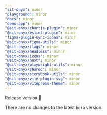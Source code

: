 ```yaml
---
"sit-onyx": minor
"playground": minor
"docs": minor
"demo-app": minor
"@sit-onyx/chartjs-plugin": minor
"@sit-onyx/eslint-plugin": minor
"figma-plugin-sync-icons": minor
"@sit-onyx/figma-utils": minor
"@sit-onyx/flags": minor
"@sit-onyx/headless": minor
"@sit-onyx/icons": minor
"@sit-onyx/nuxt": minor
"@sit-onyx/playwright-utils": minor
"@sit-onyx/shared": minor
"@sit-onyx/storybook-utils": minor
"@sit-onyx/vite-plugin-svg": minor
"@sit-onyx/vitepress-theme": minor
---
```


Release version 🎉

There are no changes to the latest `beta` version.
